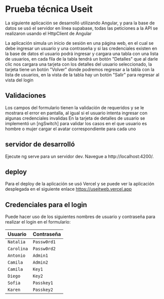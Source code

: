 # Prueba técnica Useit

La siguiente aplicación se desarrolló utilizando Angular, y para la base de datos se usó el servidor en línea supabase, todas las peticiones a la API se realizaron usando el HttpClient de Angular

La aplicación simula un inicio de sesión en una página web, en el cual se debe ingresar un usuario y una contraseña y si las credenciales existen en la base de datos el usuario podrá ingresar y cargara una tabla con una lista de usuarios, en cada fila de la tabla tendrá un botón "Detalles" que al darle clic nos cargara una tarjeta con los detalles del usuario seleccionado, la tarjeta tiene un botón "Volver" donde podremos regresar a la tabla con la lista de usuarios, en la vista de la tabla hay un botón "Salir" para regresar al vista del login

## Validaciones 
Los campos del formulario tienen la validación de requeridos y se le mostrara el error en pantalla, al igual si el usuario intenta ingresar con algunas credenciales invalidas
En la tarjeta de detalles de usuario se implementó un [ngSwitch] para validar los casos en el que usuario es hombre o mujer cargar el avatar correspondiente para cada uno


## servidor de desarrolló
Ejecute ng serve para un servidor dev. Navegue a http://localhost:4200/.

##  deploy
Para el deploy de la aplicación se usó Vercel y se puede ver la aplicación desplegada en el siguiente enlace https://useitweb.vercel.app

## Credenciales para el login
Puede hacer uso de los siguientes nombres de usuario y contraseña para realizar el login en el formulario:

| Usuario   | Contraseña |
| :-------- | :------- | 
| `Natalia` | `Passw0rd1` | 
| `Carolina` | `Passw0rd2` | 
| `Antonio` | `Admin1` | 
| `Camila` | `Admin2` | 
| `Camila` | `Key1` | 
| `Diego` | `Key2` | 
| `Sofia` | `Passkey1` | 
| `Karen` | `Passkey2` | 
